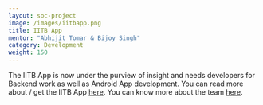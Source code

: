 ```yaml
---
layout: soc-project
image: /images/iitbapp.png
title: IITB App
mentor: "Abhijit Tomar & Bijoy Singh"
category: Development
weight: 150
---
```


The IITB App is now under the purview of insight and needs developers for Backend work as well as Android App development. You can read more about / get the IITB App <a href="https://play.google.com/store/apps/details?id=com.gymkhana.iitbapp">here</a>. You can know more about the team <a href="https://gymkhana.iitb.ac.in/iitbapp/about/">here</a>.